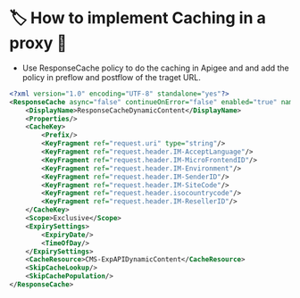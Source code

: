 # :label: How to implement Caching in a proxy :high_brightness:


- Use ResponseCache policy to do the caching in Apigee and and add the policy in  preflow and postflow of the traget URL.
```xml
<?xml version="1.0" encoding="UTF-8" standalone="yes"?>
<ResponseCache async="false" continueOnError="false" enabled="true" name="ResponseCacheDynamicContent">
    <DisplayName>ResponseCacheDynamicContent</DisplayName>
    <Properties/>
    <CacheKey>
        <Prefix/>
        <KeyFragment ref="request.uri" type="string"/>
        <KeyFragment ref="request.header.IM-AcceptLanguage"/>
        <KeyFragment ref="request.header.IM-MicroFrontendID"/>
        <KeyFragment ref="request.header.IM-Environment"/>
        <KeyFragment ref="request.header.IM-SenderID"/>
        <KeyFragment ref="request.header.IM-SiteCode"/>
        <KeyFragment ref="request.header.isocountrycode"/>
        <KeyFragment ref="request.header.IM-ResellerID"/>
    </CacheKey>
    <Scope>Exclusive</Scope>
    <ExpirySettings>
        <ExpiryDate/>
        <TimeOfDay/>
    </ExpirySettings>
    <CacheResource>CMS-ExpAPIDynamicContent</CacheResource>
    <SkipCacheLookup/>
    <SkipCachePopulation/>
</ResponseCache>
```
